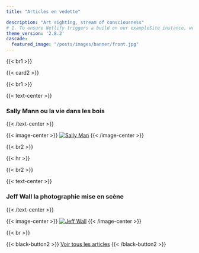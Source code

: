 ```yaml
---
title: "Articles en vedette"

description: "Art sighting, stream of consciousness"
# 1. To ensure Netlify triggers a build on our exampleSite instance, we need to change a file in the exampleSite directory.
theme_version: '2.8.2'
cascade:
  featured_image: "/posts/images/banner/front.jpg"
---
```

{{< br1 >}}

{{< card2 >}}

{{< br1 >}}

{{< text-center >}}
### Sally Mann ou la vie dans les bois
{{< /text-center >}}

{{< image-center >}}
[![Sally Man](/posts/images/banner/sally-mann.jpg)](/sally-mann-american-photographer/)
{{< /image-center >}}

{{< br2 >}}

{{< hr >}}

{{< br2 >}}

{{< text-center >}}
### Jeff Wall la photographie mise en scène
{{< /text-center >}}

{{< image-center >}}
[![Jeff Wall](/posts/images/banner/jeff-wall.jpg)](jeff-wall-la-photographie-mise-en-scene)
{{< /image-center >}}

{{< br >}}

{{< black-button2 >}}
[Voir tous les articles](/posts/)
{{< /black-button2 >}}






